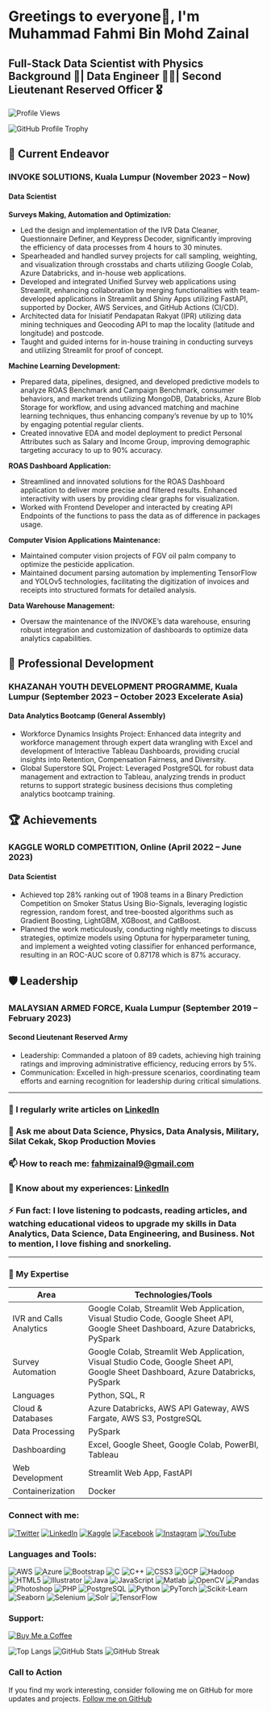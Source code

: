 # Greetings to everyone👋, I'm Muhammad Fahmi Bin Mohd Zainal

## Full-Stack Data Scientist with Physics Background 🚀| Data Engineer 👨‍💻| Second Lieutenant Reserved Officer 🎖

![Profile Views](https://komarev.com/ghpvc/?username=fahmizainal17&label=Profile%20views&color=0e75b6&style=flat)

![GitHub Profile Trophy](https://github-profile-trophy.vercel.app/?username=fahmizainal17)

## 🔭 Current Endeavor
### INVOKE SOLUTIONS, Kuala Lumpur (November 2023 – Now)
#### Data Scientist
**Surveys Making, Automation and Optimization:**
- Led the design and implementation of the IVR Data Cleaner, Questionnaire Definer, and Keypress Decoder, significantly improving the efficiency of data processes from 4 hours to 30 minutes.
- Spearheaded and handled survey projects for call sampling, weighting, and visualization through crosstabs and charts utilizing Google Colab, Azure Databricks, and in-house web applications.
- Developed and integrated Unified Survey web applications using Streamlit, enhancing collaboration by merging functionalities with team-developed applications in Streamlit and Shiny Apps utilizing FastAPI, supported by Docker, AWS Services, and GitHub Actions (CI/CD).
- Architected data for Inisiatif Pendapatan Rakyat (IPR) utilizing data mining techniques and Geocoding API to map the locality (latitude and longitude) and postcode.
- Taught and guided interns for in-house training in conducting surveys and utilizing Streamlit for proof of concept.

**Machine Learning Development:**
- Prepared data, pipelines, designed, and developed predictive models to analyze ROAS Benchmark and Campaign Benchmark, consumer behaviors, and market trends utilizing MongoDB, Databricks, Azure Blob Storage for workflow, and using advanced matching and machine learning techniques, thus enhancing company’s revenue by up to 10% by engaging potential regular clients.
- Created innovative EDA and model deployment to predict Personal Attributes such as Salary and Income Group, improving demographic targeting accuracy to up to 90% accuracy.

**ROAS Dashboard Application:**
- Streamlined and innovated solutions for the ROAS Dashboard application to deliver more precise and filtered results. Enhanced interactivity with users by providing clear graphs for visualization.
- Worked with Frontend Developer and interacted by creating API Endpoints of the functions to pass the data as of difference in packages usage.

**Computer Vision Applications Maintenance:**
- Maintained computer vision projects of FGV oil palm company to optimize the pesticide application.
- Maintained document parsing automation by implementing TensorFlow and YOLOv5 technologies, facilitating the digitization of invoices and receipts into structured formats for detailed analysis.

**Data Warehouse Management:**
- Oversaw the maintenance of the INVOKE’s data warehouse, ensuring robust integration and customization of dashboards to optimize data analytics capabilities.

## 🌱 Professional Development
### KHAZANAH YOUTH DEVELOPMENT PROGRAMME, Kuala Lumpur (September 2023 – October 2023 Excelerate Asia)
#### Data Analytics Bootcamp (General Assembly)
- Workforce Dynamics Insights Project: Enhanced data integrity and workforce management through expert data wrangling with Excel and development of Interactive Tableau Dashboards, providing crucial insights into Retention, Compensation Fairness, and Diversity.
- Global Superstore SQL Project: Leveraged PostgreSQL for robust data management and extraction to Tableau, analyzing trends in product returns to support strategic business decisions thus completing analytics bootcamp training.

## 🏆 Achievements
### KAGGLE WORLD COMPETITION, Online (April 2022 – June 2023)
#### Data Scientist
- Achieved top 28% ranking out of 1908 teams in a Binary Prediction Competition on Smoker Status Using Bio-Signals, leveraging logistic regression, random forest, and tree-boosted algorithms such as Gradient Boosting, LightGBM, XGBoost, and CatBoost.
- Planned the work meticulously, conducting nightly meetings to discuss strategies, optimize models using Optuna for hyperparameter tuning, and implement a weighted voting classifier for enhanced performance, resulting in an ROC-AUC score of 0.87178 which is 87% accuracy.

## 🛡 Leadership
### MALAYSIAN ARMED FORCE, Kuala Lumpur (September 2019 – February 2023)
#### Second Lieutenant Reserved Army
- Leadership: Commanded a platoon of 89 cadets, achieving high training ratings and improving administrative efficiency, reducing errors by 5%.
- Communication: Excelled in high-pressure scenarios, coordinating team efforts and earning recognition for leadership during critical simulations.

---

### 📝 I regularly write articles on [LinkedIn](https://www.linkedin.com/in/muhammadfahmibinmohdzainal)

### 💬 Ask me about **Data Science, Physics, Data Analysis, Military, Silat Cekak, Skop Production Movies**

### 📫 How to reach me: **[fahmizainal9@gmail.com](mailto:fahmizainal9@gmail.com)**

### 📄 Know about my experiences: [LinkedIn](https://www.linkedin.com/in/muhammadfahmibinmohdzainal)

### ⚡ Fun fact: I love listening to podcasts, reading articles, and watching educational videos to upgrade my skills in Data Analytics, Data Science, Data Engineering, and Business. Not to mention, I love fishing and snorkeling.

---

### 🔐 My Expertise
| Area                      | Technologies/Tools                                                                                                      |
|---------------------------|------------------------------------------------------------------------------------------------------------------------|
| IVR and Calls Analytics   | Google Colab, Streamlit Web Application, Visual Studio Code, Google Sheet API, Google Sheet Dashboard, Azure Databricks, PySpark |
| Survey Automation         | Google Colab, Streamlit Web Application, Visual Studio Code, Google Sheet API, Google Sheet Dashboard, Azure Databricks, PySpark |
| Languages                 | Python, SQL, R                                                                                                         |
| Cloud & Databases         | Azure Databricks, AWS API Gateway, AWS Fargate, AWS S3, PostgreSQL                                                     |
| Data Processing           | PySpark                                                                                                                |
| Dashboarding              | Excel, Google Sheet, Google Colab, PowerBI, Tableau                                                                    |
| Web Development           | Streamlit Web App, FastAPI                                                                                             |
| Containerization          | Docker                                                                                                                 |

### Connect with me:
[![Twitter](https://raw.githubusercontent.com/rahuldkjain/github-profile-readme-generator/master/src/images/icons/Social/twitter.svg)](https://twitter.com/fahmizainal17_) 
[![LinkedIn](https://raw.githubusercontent.com/rahuldkjain/github-profile-readme-generator/master/src/images/icons/Social/linked-in-alt.svg)](https://linkedin.com/in/muhammadfahmibinmohdzainal) 
[![Kaggle](https://raw.githubusercontent.com/rahuldkjain/github-profile-readme-generator/master/src/images/icons/Social/kaggle.svg)](https://kaggle.com/fahmizainal) 
[![Facebook](https://raw.githubusercontent.com/rahuldkjain/github-profile-readme-generator/master/src/images/icons/Social/facebook.svg)](https://fb.com/fahmizainal) 
[![Instagram](https://raw.githubusercontent.com/rahuldkjain/github-profile-readme-generator/master/src/images/icons/Social/instagram.svg)](https://instagram.com/fahmizainal17) 
[![YouTube](https://raw.githubusercontent.com/rahuldkjain/github-profile-readme-generator/master/src/images/icons/Social/youtube.svg)](https://www.youtube.com/c/@fahmizainal7695)

### Languages and Tools:
![AWS](https://raw.githubusercontent.com/devicons/devicon/master/icons/amazonwebservices/amazonwebservices-original-wordmark.svg)
![Azure](https://www.vectorlogo.zone/logos/microsoft_azure/microsoft_azure-icon.svg)
![Bootstrap](https://raw.githubusercontent.com/devicons/devicon/master/icons/bootstrap/bootstrap-plain-wordmark.svg)
![C](https://raw.githubusercontent.com/devicons/devicon/master/icons/c/c-original.svg)
![C++](https://raw.githubusercontent.com/devicons/devicon/master/icons/cplusplus/cplusplus-original.svg)
![CSS3](https://raw.githubusercontent.com/devicons/devicon/master/icons/css3/css3-original-wordmark.svg)
![GCP](https://www.vectorlogo.zone/logos/google_cloud/google_cloud-icon.svg)
![Hadoop](https://www.vectorlogo.zone/logos/apache_hadoop/apache_hadoop-icon.svg)
![HTML5](https://raw.githubusercontent.com/devicons/devicon/master/icons/html5/html5-original-wordmark.svg)
![Illustrator](https://www.vectorlogo.zone/logos/adobe_illustrator/adobe_illustrator-icon.svg)
![Java](https://raw.githubusercontent.com/devicons/devicon/master/icons/java/java-original.svg)
![JavaScript](https://raw.githubusercontent.com/devicons/devicon/master/icons/javascript/javascript-original.svg)
![Matlab](https://upload.wikimedia.org/wikipedia/commons/2/21/Matlab_Logo.png)
![OpenCV](https://www.vectorlogo.zone/logos/opencv/opencv-icon.svg)
![Pandas](https://raw.githubusercontent.com/devicons/devicon/2ae2a900d2f041da66e950e4d48052658d850630/icons/pandas/pandas-original.svg)
![Photoshop](https://raw.githubusercontent.com/devicons/devicon/master/icons/photoshop/photoshop-line.svg)
![PHP](https://raw.githubusercontent.com/devicons/devicon/master/icons/php/php-original.svg)
![PostgreSQL](https://raw.githubusercontent.com/devicons/devicon/master/icons/postgresql/postgresql-original-wordmark.svg)
![Python](https://raw.githubusercontent.com/devicons/devicon/master/icons/python/python-original.svg)
![PyTorch](https://www.vectorlogo.zone/logos/pytorch/pytorch-icon.svg)
![Scikit-Learn](https://upload.wikimedia.org/wikipedia/commons/0/05/Scikit_learn_logo_small.svg)
![Seaborn](https://seaborn.pydata.org/_images/logo-mark-lightbg.svg)
![Selenium](https://raw.githubusercontent.com/detain/svg-logos/780f25886640cef088af994181646db2f6b1a3f8/svg/selenium-logo.svg)
![Solr](https://www.vectorlogo.zone/logos/apache_solr/apache_solr-icon.svg)
![TensorFlow](https://www.vectorlogo.zone/logos/tensorflow/tensorflow-icon.svg)

### Support:
[![Buy Me a Coffee](https://cdn.buymeacoffee.com/buttons/v2/default-yellow.png)](https://www.buymeacoffee.com/fahmizaina8)

![Top Langs](https://github-readme-stats.vercel.app/api/top-langs?username=fahmizainal17&show_icons=true&locale=en&layout=compact)
![GitHub Stats](https://github-readme-stats.vercel.app/api?username=fahmizainal17&show_icons=true&locale=en)
![GitHub Streak](https://github-readme-streak-stats.herokuapp.com/?user=fahmizainal17)

### Call to Action
If you find my work interesting, consider following me on GitHub for more updates and projects. [Follow me on GitHub](https://github.com/fahmizainal17)
